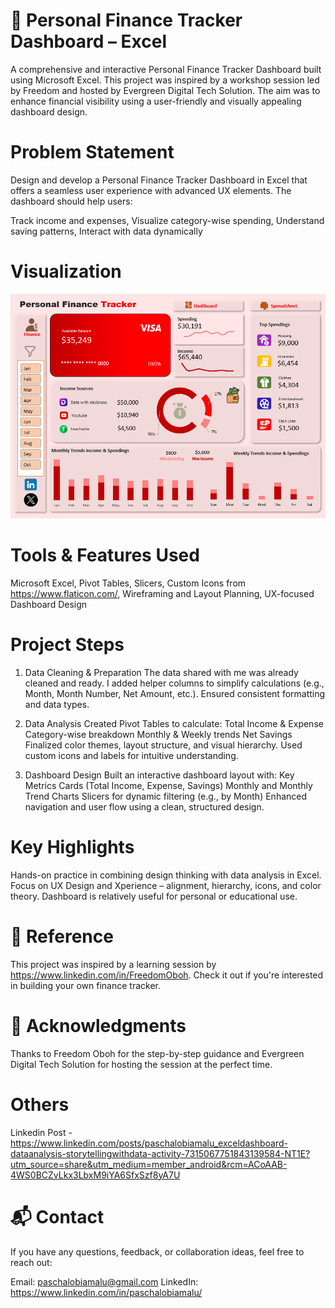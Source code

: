 # 💸 Personal Finance Tracker Dashboard – Excel
A comprehensive and interactive Personal Finance Tracker Dashboard built using Microsoft Excel. This project was inspired by a workshop session led by Freedom and hosted by Evergreen Digital Tech Solution. The aim was to enhance financial visibility using a user-friendly and visually appealing dashboard design.

# Problem Statement
Design and develop a Personal Finance Tracker Dashboard in Excel that offers a seamless user experience with advanced UX elements. The dashboard should help users:

Track income and expenses,
Visualize category-wise spending,
Understand saving patterns,
Interact with data dynamically

# Visualization

![](https://github.com/Artpaschal/Personal-Finance-Tracker/blob/main/dataX%20finance%20%20tracker.png)

# Tools & Features Used

Microsoft Excel,
Pivot Tables,
Slicers,
Custom Icons from https://www.flaticon.com/,
Wireframing and Layout Planning,
UX-focused Dashboard Design

# Project Steps
1. Data Cleaning & Preparation
The data shared with me was already cleaned and ready.
I added helper columns to simplify calculations (e.g., Month, Month Number, Net Amount, etc.).
Ensured consistent formatting and data types.

2. Data Analysis
Created Pivot Tables to calculate:
Total Income & Expense
Category-wise breakdown
Monthly & Weekly trends
Net Savings
Finalized color themes, layout structure, and visual hierarchy.
Used custom icons and labels for intuitive understanding.

4. Dashboard Design
Built an interactive dashboard layout with:
Key Metrics Cards (Total Income, Expense, Savings)
Monthly and Monthly Trend Charts
Slicers for dynamic filtering (e.g., by Month)
Enhanced navigation and user flow using a clean, structured design.

# Key Highlights
Hands-on practice in combining design thinking with data analysis in Excel.
Focus on UX Design and Xperience – alignment, hierarchy, icons, and color theory.
Dashboard is relatively useful for personal or educational use.

# 🔗 Reference
This project was inspired by a learning session by https://www.linkedin.com/in/FreedomOboh. Check it out if you're interested in building your own finance tracker.

# 🙌 Acknowledgments
Thanks to Freedom Oboh for the step-by-step guidance and Evergreen Digital Tech Solution for hosting the session at the perfect time.

# Others
Linkedin Post - https://www.linkedin.com/posts/paschalobiamalu_exceldashboard-dataanalysis-storytellingwithdata-activity-7315067751843139584-NT1E?utm_source=share&utm_medium=member_android&rcm=ACoAAB-4WS0BCZvLkx3LbxM9iYA6SfxSzf8yA7U

# 📬 Contact
If you have any questions, feedback, or collaboration ideas, feel free to reach out:

Email: paschalobiamalu@gmail.com
LinkedIn: https://www.linkedin.com/in/paschalobiamalu/
